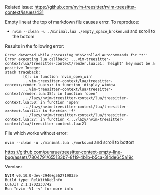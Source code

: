 Related issue: https://github.com/nvim-treesitter/nvim-treesitter-context/issues/431

Empty line at the top of markdown file causes error. To reproduce:

- `nvim --clean -u ./minimal.lua ./empty_space_broken.md` and scroll to the bottom

Results in the following error:

```
Error detected while processing WinScrolled Autocommands for "*":
Error executing lua callback: ...vim-treesitter-context/lua/treesitter-context/render.lua:51: 'height' key must be a positive Integer
stack traceback:
        [C]: in function 'nvim_open_win'
        ...vim-treesitter-context/lua/treesitter-context/render.lua:51: in function 'display_window'
        ...vim-treesitter-context/lua/treesitter-context/render.lua:354: in function 'open'
        .../lazy/nvim-treesitter-context/lua/treesitter-context.lua:50: in function 'open'
        .../lazy/nvim-treesitter-context/lua/treesitter-context.lua:111: in function 'f'
        .../lazy/nvim-treesitter-context/lua/treesitter-context.lua:27: in function <.../lazy/nvim-treesitter-context/lua/treesitter-context.lua:21
```

File which works without error:

`nvim --clean -u ./minimal.lua ./works.md` and scroll to bottom

https://github.com/purarue/treesitter-context-empty-line-bug/assets/7804791/655133b7-8f19-4b1b-b5ca-314de645a19d


Version:

```
NVIM v0.10.0-dev-2946+g562719033e
Build type: RelWithDebInfo
LuaJIT 2.1.1702233742
Run "nvim -V1 -v" for more info
```

